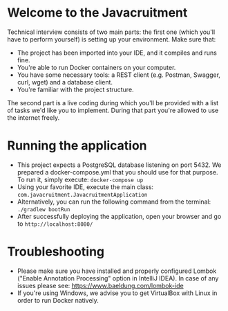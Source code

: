 # Welcome to the Javacruitment

Technical interview consists of two main parts: the first one (which you'll have to perform yourself) is setting up your environment. Make sure that:

- The project has been imported into your IDE, and it compiles and runs fine.
- You're able to run Docker containers on your computer.
- You have some necessary tools: a REST client (e.g. Postman, Swagger, curl, wget) and a database client.
- You're familiar with the project structure.

The second part is a live coding during which you'll be provided with a list of tasks we'd like you to implement. During that part you're allowed to use the internet freely.

# Running the application

- This project expects a PostgreSQL database listening on port 5432. We prepared a docker-compose.yml that you should use for that purpose. To run it, simply execute:
`docker-compose up`
- Using your favorite IDE, execute the main class: `com.javacruitment.JavacruitmentApplication`
- Alternatively, you can run the following command from the terminal: `./gradlew bootRun`
- After successfully deploying the application, open your browser and go to `http://localhost:8080/`

# Troubleshooting

- Please make sure you have installed and properly configured Lombok ("Enable Annotation Processing" option in IntelliJ IDEA). In case of any issues please see: https://www.baeldung.com/lombok-ide
- If you're using Windows, we advise you to get VirtualBox with Linux in order to run Docker natively.
